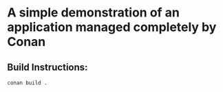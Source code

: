 # A simple demonstration of an application managed completely by Conan

## Build Instructions:
```
conan build .
````
